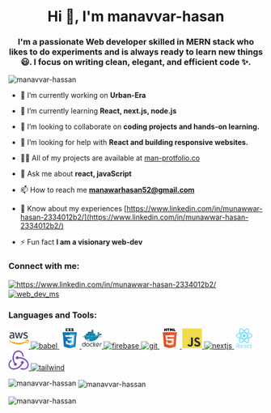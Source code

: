 <h1 align="center">Hi 👋, I'm manavvar-hasan</h1>
<h3 align="center">I'm a passionate Web developer skilled in MERN stack who likes to do experiments and is always ready to learn new things 😃. I focus on writing clean, elegant, and efficient code ✨.</h3>

<p align="left"> <img src="https://komarev.com/ghpvc/?username=manavvar-hassan&label=Profile%20views&color=0e75b6&style=flat" alt="manavvar-hassan" /> </p>

- 🔭 I’m currently working on **Urban-Era**

- 🌱 I’m currently learning **React, next.js, node.js**

- 👯 I’m looking to collaborate on **coding projects and hands-on learning.**

- 🤝 I’m looking for help with **React and building responsive websites.**

- 👨‍💻 All of my projects are available at [man-protfolio.co](man-protfolio.co)

- 💬 Ask me about **react, javaScript**

- 📫 How to reach me **manawarhasan52@gmail.com**

- 📄 Know about my experiences [https://www.linkedin.com/in/munawwar-hasan-2334012b2/](https://www.linkedin.com/in/munawwar-hasan-2334012b2/)

- ⚡ Fun fact **I am a visionary web-dev**

<h3 align="left">Connect with me:</h3>
<p align="left">
<a href="https://linkedin.com/in/https://www.linkedin.com/in/munawwar-hasan-2334012b2/" target="blank"><img align="center" src="https://raw.githubusercontent.com/rahuldkjain/github-profile-readme-generator/master/src/images/icons/Social/linked-in-alt.svg" alt="https://www.linkedin.com/in/munawwar-hasan-2334012b2/" height="30" width="40" /></a>
<a href="https://instagram.com/web_dev_ms" target="blank"><img align="center" src="https://raw.githubusercontent.com/rahuldkjain/github-profile-readme-generator/master/src/images/icons/Social/instagram.svg" alt="web_dev_ms" height="30" width="40" /></a>
</p>

<h3 align="left">Languages and Tools:</h3>
<p align="left"> <a href="https://aws.amazon.com" target="_blank" rel="noreferrer"> <img src="https://raw.githubusercontent.com/devicons/devicon/master/icons/amazonwebservices/amazonwebservices-original-wordmark.svg" alt="aws" width="40" height="40"/> </a> <a href="https://babeljs.io/" target="_blank" rel="noreferrer"> <img src="https://www.vectorlogo.zone/logos/babeljs/babeljs-icon.svg" alt="babel" width="40" height="40"/> </a> <a href="https://www.w3schools.com/css/" target="_blank" rel="noreferrer"> <img src="https://raw.githubusercontent.com/devicons/devicon/master/icons/css3/css3-original-wordmark.svg" alt="css3" width="40" height="40"/> </a> <a href="https://www.docker.com/" target="_blank" rel="noreferrer"> <img src="https://raw.githubusercontent.com/devicons/devicon/master/icons/docker/docker-original-wordmark.svg" alt="docker" width="40" height="40"/> </a> <a href="https://firebase.google.com/" target="_blank" rel="noreferrer"> <img src="https://www.vectorlogo.zone/logos/firebase/firebase-icon.svg" alt="firebase" width="40" height="40"/> </a> <a href="https://git-scm.com/" target="_blank" rel="noreferrer"> <img src="https://www.vectorlogo.zone/logos/git-scm/git-scm-icon.svg" alt="git" width="40" height="40"/> </a> <a href="https://www.w3.org/html/" target="_blank" rel="noreferrer"> <img src="https://raw.githubusercontent.com/devicons/devicon/master/icons/html5/html5-original-wordmark.svg" alt="html5" width="40" height="40"/> </a> <a href="https://developer.mozilla.org/en-US/docs/Web/JavaScript" target="_blank" rel="noreferrer"> <img src="https://raw.githubusercontent.com/devicons/devicon/master/icons/javascript/javascript-original.svg" alt="javascript" width="40" height="40"/> </a> <a href="https://nextjs.org/" target="_blank" rel="noreferrer"> <img src="https://cdn.worldvectorlogo.com/logos/nextjs-2.svg" alt="nextjs" width="40" height="40"/> </a> <a href="https://reactjs.org/" target="_blank" rel="noreferrer"> <img src="https://raw.githubusercontent.com/devicons/devicon/master/icons/react/react-original-wordmark.svg" alt="react" width="40" height="40"/> </a> <a href="https://redux.js.org" target="_blank" rel="noreferrer"> <img src="https://raw.githubusercontent.com/devicons/devicon/master/icons/redux/redux-original.svg" alt="redux" width="40" height="40"/> </a> <a href="https://tailwindcss.com/" target="_blank" rel="noreferrer"> <img src="https://www.vectorlogo.zone/logos/tailwindcss/tailwindcss-icon.svg" alt="tailwind" width="40" height="40"/> </a> </p>

<p><img align="left" src="https://github-readme-stats.vercel.app/api/top-langs?username=manavvar-hassan&show_icons=true&locale=en&layout=compact" alt="manavvar-hassan" /></p>

<p>&nbsp;<img align="center" src="https://github-readme-stats.vercel.app/api?username=manavvar-hassan&show_icons=true&locale=en" alt="manavvar-hassan" /></p>

<p><img align="center" src="https://github-readme-streak-stats.herokuapp.com/?user=manavvar-hassan&" alt="manavvar-hassan" /></p>
